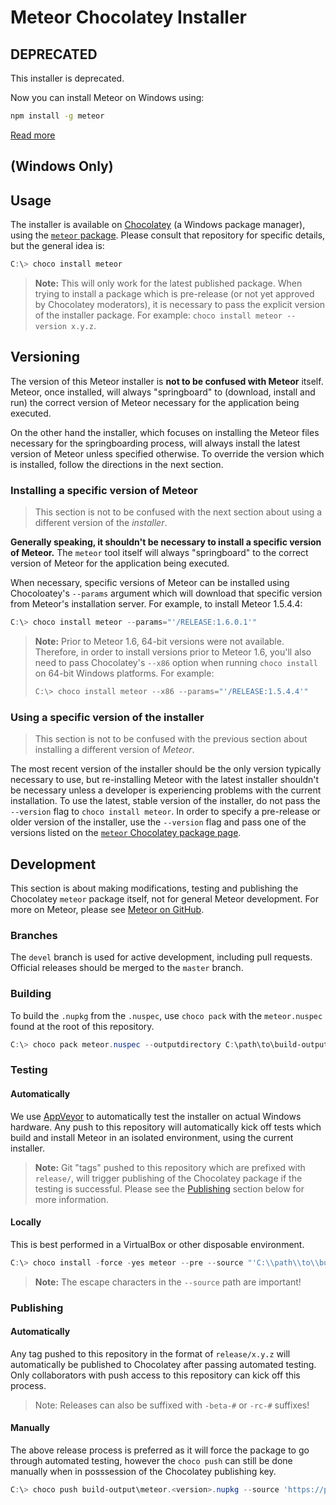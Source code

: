 ﻿# Meteor Chocolatey Installer
 
 ## DEPRECATED
 
 This installer is deprecated.
 
 Now you can install Meteor on Windows using:
 ```bash
 npm install -g meteor
 ```
 
 [Read more](https://github.com/meteor/meteor/blob/devel/npm-packages/meteor-installer/README.md)

<h2>(Windows Only)</h2>

## Usage

The installer is available on [Chocolatey](https://chocolatey.org/) (a Windows package manager), using the [`meteor` package](https://chocolatey.org/packages/meteor).  Please consult that repository for specific details, but the general idea is:

```ps1
C:\> choco install meteor
```

> **Note:** This will only work for the latest published package.  When trying to install a package which is pre-release (or not yet approved by Chocolatey moderators), it is necessary to pass the explicit version of the installer package.  For example: `choco install meteor --version x.y.z`.

## Versioning

The version of this Meteor installer is **not to be confused with Meteor** itself.  Meteor, once installed, will always "springboard" to (download, install and run) the correct version of Meteor necessary for the application being executed.

On the other hand the installer, which focuses on installing the Meteor files necessary for the springboarding process, will always install the latest version of Meteor unless specified otherwise.  To override the version which is installed, follow the directions in the next section.

### Installing a specific version of Meteor

> This section is not to be confused with the next section about using a different version of the _installer_.

**Generally speaking, it shouldn't be necessary to install a specific version of Meteor.**  The `meteor` tool itself will always "springboard" to the correct version of Meteor for the application being executed.

When necessary, specific versions of Meteor can be installed using Chocoloatey's `--params` argument which will download that specific version from Meteor's installation server.  For example, to install Meteor 1.5.4.4:

```ps1
C:\> choco install meteor --params="'/RELEASE:1.6.0.1'"
```

> **Note:** Prior to Meteor 1.6, 64-bit versions were not available.  Therefore, in order to install versions prior to Meteor 1.6, you'll also need to pass Chocolatey's `--x86` option when running `choco install` on 64-bit Windows platforms.  For example:
>
> ```ps1
> C:\> choco install meteor --x86 --params="'/RELEASE:1.5.4.4'"
> ```


### Using a specific version of the installer

> This section is not to be confused with the previous section about installing a different version of _Meteor_.

The most recent version of the installer should be the only version typically necessary to use, but re-installing Meteor with the latest installer shouldn't be necessary unless a developer is experiencing problems with the current installation.  To use the latest, stable version of the installer, do not pass the `--version` flag to `choco install meteor`.  In order to specify a pre-release or older version of the installer, use the `--version` flag and pass one of the versions listed on the [`meteor` Chocolatey package page](https://chocolatey.org/packages/meteor).

## Development
This section is about making modifications, testing and publishing the Chocolatey `meteor` package itself, not for general Meteor development.  For more on Meteor, please see [Meteor on GitHub](https://github.com/meteor/meteor/).

### Branches

The `devel` branch is used for active development, including pull requests.  Official releases should be merged to the `master` branch.

### Building

To build the `.nupkg` from the `.nuspec`, use `choco pack` with the `meteor.nuspec` found at the root of this repository.

```ps1
C:\> choco pack meteor.nuspec --outputdirectory C:\path\to\build-output
```

### Testing

#### Automatically

We use [AppVeyor](https://appveyor.com/) to automatically test the installer on actual Windows hardware.  Any push to this repository will automatically kick off tests which build and install Meteor in an isolated environment, using the current installer.

> **Note:** Git "tags" pushed to this repository which are prefixed with `release/`, will trigger publishing of the Chocolatey package if the testing is successful.  Please see the [Publishing](#Publishing) section below for more information.

#### Locally

This is best performed in a VirtualBox or other disposable environment.

```ps1
C:\> choco install -force -yes meteor --pre --source "'C:\\path\\to\\build-output;https://chocolatey.org/api/v2/'"
```

> **Note:** The escape characters in the `--source` path are important!

### Publishing

#### Automatically

Any tag pushed to this repository in the format of `release/x.y.z` will automatically be published to Chocolatey after passing automated testing.  Only collaborators with push access to this repository can kick off this process.

> Note: Releases can also be suffixed with `-beta-#` or `-rc-#` suffixes!
#### Manually

The above release process is preferred as it will force the package to go through automated testing, however the `choco push` can still be done manually when in posssession of the Chocolatey publishing key.
```ps1
C:\> choco push build-output\meteor.<version>.nupkg --source 'https://push.chocolatey.org/' --key '<api-key>'
```
